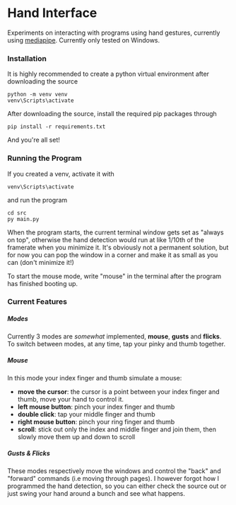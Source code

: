 # Hand Interface
Experiments on interacting with programs using hand gestures, currently using [mediapipe](https://github.com/google-ai-edge/mediapipe/).
Currently only tested on Windows.

### Installation

It is highly recommended to create a python virtual environment after downloading the source
```
python -m venv venv
venv\Scripts\activate
```
After downloading the source, install the required pip packages through
```
pip install -r requirements.txt
```
And you're all set!

### Running the Program

If you created a venv, activate it with
```
venv\Scripts\activate
```
and run the program 
```
cd src
py main.py
```

When the program starts, the current terminal window gets set as "always on top", otherwise the hand detection would run at like 1/10th of the framerate when you minimize it. It's obviously not a permanent solution, but for now you can pop the window in a corner and make it as small as you can (don't minimize it!)

To start the mouse mode, write "mouse" in the terminal after the program has finished booting up.

### Current Features

##### Modes

Currently 3 modes are *somewhat* implemented, **mouse**, **gusts** and **flicks**. To switch between modes, at any time, tap your pinky and thumb together.

##### Mouse

In this mode your index finger and thumb simulate a mouse:

- **move the cursor**: the cursor is a point between your index finger and thumb, move your hand to control it.
- **left mouse button**: pinch your index finger and thumb
- **double click**: tap your middle finger and thumb
- **right mouse button**: pinch your ring finger and thumb
- **scroll**: stick out only the index and middle finger and join them, then slowly move them up and down to scroll

##### Gusts & Flicks

These modes respectively move the windows and control the "back" and "forward" commands (i.e moving through pages). I however forgot how I programmed the hand detection, so you can either check the source out or just swing your hand around a bunch and see what happens.